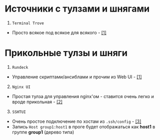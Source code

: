 # Источники с тулзами и шнягами
1. `Terminal Trove`
 - Просто всякое под всякое для всякого - [[1]](https://terminaltrove.com/list/)

# Прикольные тулзы и шняги

1. `Rundeck`
 - Управление скриптами/ансиблами и прочим из Web UI - [[1]](https://www.rundeck.com/)
2. `Nginx UI`
 - Простая тулза для управления nginx'ом - ставится очень легко и вроде прикольная - [[2]](https://nginxui.com/)
3. `SSHTUI`
 - Очень простое подключение по хостам из `.ssh/config` - [[3]](https://github.com/linuxexam/tuissh)
 - Запись `Host group1:host1` в проге будет отображаться как __host1__ в группе __group1__ (дерево типа)